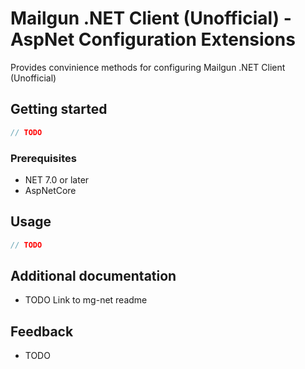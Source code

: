 # Mailgun .NET Client (Unofficial) - AspNet Configuration Extensions

Provides convinience methods for configuring Mailgun .NET Client (Unofficial)

## Getting started

```csharp
// TODO
```

### Prerequisites

* NET 7.0 or later
* AspNetCore

## Usage

```csharp
// TODO
```

## Additional documentation

* TODO Link to mg-net readme

## Feedback

* TODO
